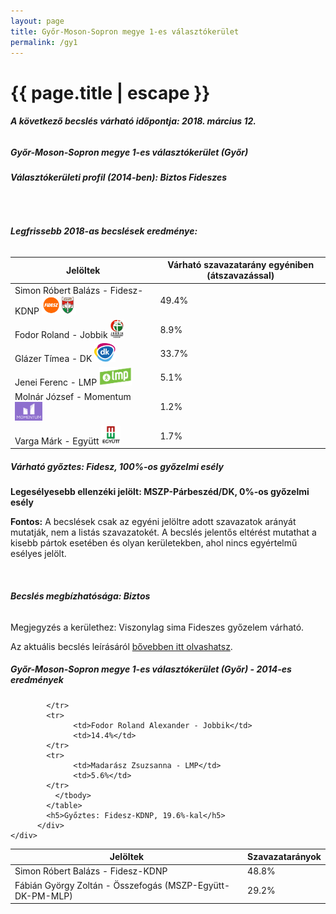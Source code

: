 ```yaml
---
layout: page
title: Győr-Moson-Sopron megye 1-es választókerület
permalink: /gy1
---
```


<h1 class="page-title">{{ page.title | escape }}</h1>

<div class="section">
    <div class="row">
          <div class="col s12"><h6><span><strong>A következő becslés várható időpontja: 2018. március 12.</strong></span></h6>
		  <h5>Győr-Moson-Sopron megye 1-es választókerület (Győr)</h5>
<h6><strong>Választókerületi profil (2014-ben): <span id="profil">Biztos Fideszes</span></strong></h6>
<br/>
<h6><strong>Legfrissebb 2018-as becslések eredménye:</strong></h6>
<table class="striped">
              <thead>
                <tr>
                    <th>Jelöltek</th>
                    <th>Várható szavazatarány egyéniben (átszavazással)</th>
                </tr>
              </thead>
              <tbody>
             <tr>
                  <td>Simon Róbert Balázs - Fidesz-KDNP <img src="images/fideszkdnp_logo.png" style="width:55px;height:30px;"></td>
				  <td id="id_fidesz">49.4%</td>
			</tr>
			<tr><td>Fodor Roland - Jobbik <img src="images/jobbik_logo.png" style="width:23px;height:30px;"></td><td id="id_jobbik">8.9%</td></tr>
<tr>
                  <td>Glázer Tímea - DK <img src="images/dk_logo.png" style="width:34px;height:30px;"></td>
				  <td id="id_baloldal">33.7%</td>
			</tr>
			<tr>
                  <td>Jenei Ferenc - LMP <img src="images/lmp_logo.png" style="width:52px;height:30px;"></td>
				  <td id="lmp">5.1%</td>
			</tr>
			<tr>
				  <td>Molnár József - Momentum <img src="images/momentum_logo.png" style="width:44px;height:30px;"></td>
				  <td id="id_momentum">1.2%</td>
			</tr>
<tr>
<td>Varga Márk -  Együtt <img src="images/egyutt_logo.png" style="width:31px;height:30px;"></td>
<td id="id_egyutt">1.7%</td>
</tr>                
              </tbody>
            </table>
			<h5>Várható győztes: <span id="gyoztes">Fidesz, </span><span id="esely">100%</span><span>-os győzelmi esély</span></h5>
			<p><strong>Legesélyesebb ellenzéki jelölt: <span id="masodik">MSZP-Párbeszéd/DK, </span><span id="esely2">0%</span><span>-os győzelmi esély</span></strong></p>
			
<p><strong>Fontos:</strong> A becslések csak az egyéni jelöltre adott szavazatok arányát mutatják, nem a listás szavazatokét. A becslés jelentős eltérést mutathat a kisebb pártok esetében és olyan kerületekben, ahol nincs egyértelmű esélyes jelölt.</p>
<br/>
			<h6><strong>Becslés megbízhatósága: Biztos</strong></h6>
<p>Megjegyzés a kerülethez: Viszonylag sima Fideszes győzelem várható.</p>
<p>Az aktuális becslés leírásáról <a href="../metodologia#0305">bővebben itt olvashatsz</a>.</p>
          </div>
    </div>
</div>

<div class="section">
    <div class="row">
          <div class="col s12">
		  <h5>Győr-Moson-Sopron megye 1-es választókerület (Győr) - 2014-es eredmények</h5>
            <table class="striped">
              <thead>
                <tr>
                    <th>Jelöltek</th>
                    <th>Szavazatarányok</th>
                </tr>
              </thead>
              <tbody>
             <tr>
                  <td>Simon Róbert Balázs - Fidesz-KDNP</td>
				  <td>48.8%</td>
			</tr>
			<tr>
			      <td>Fábián György Zoltán - Összefogás (MSZP-Együtt-DK-PM-MLP)</td>
				  <td>29.2%</td>
			      
			</tr>
			<tr>
			      <td>Fodor Roland Alexander - Jobbik</td>
				  <td>14.4%</td>
			</tr>
			<tr>
				  <td>Madarász Zsuzsanna - LMP</td>
				  <td>5.6%</td>
			</tr>                
              </tbody>
            </table>
			<h5>Győztes: Fidesz-KDNP, 19.6%-kal</h5>
          </div>
    </div>
</div>
